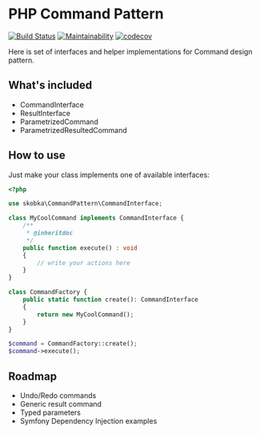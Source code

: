 # PHP Command Pattern
[![Build Status](https://travis-ci.com/Doka-NT/command-pattern.svg?branch=master)](https://travis-ci.com/Doka-NT/command-pattern)
[![Maintainability](https://api.codeclimate.com/v1/badges/0a346d82cefb9bea7282/maintainability)](https://codeclimate.com/github/Doka-NT/command-pattern/maintainability)
[![codecov](https://codecov.io/gh/Doka-NT/command-pattern/branch/master/graph/badge.svg)](https://codecov.io/gh/Doka-NT/command-pattern)


Here is set of interfaces and helper implementations for Command design pattern.

## What's included
- CommandInterface
- ResultInterface
- ParametrizedCommand
- ParametrizedResultedCommand

## How to use
Just make your class implements one of available interfaces:

```php
<?php

use skobka\CommandPattern\CommandInterface;

class MyCoolCommand implements CommandInterface {
    /**
     * @inheritdoc  
     */
    public function execute() : void
    {
        // write your actions here
    }
}

class CommandFactory {
    public static function create(): CommandInterface
    {
        return new MyCoolCommand();
    }
}

$command = CommandFactory::create();
$command->execute();
``` 

## Roadmap

- Undo/Redo commands
- Generic result command
- Typed parameters
- Symfony Dependency Injection examples
